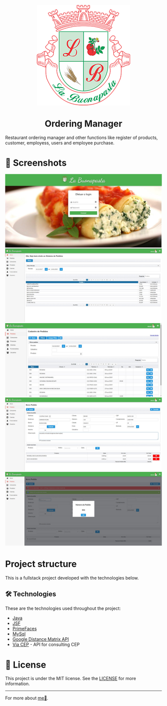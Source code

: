 <div align="center">
  <img src="./src/main/webapp/resources/imagens/brasao_login.png"/>
  <h1> Ordering Manager </h1>
</div>

Restaurant ordering manager and other functions like register of products, customer, employess, users and employee purchase.

# 📸 Screenshots

![web_home](.github/assets/login.jpg)
![web_home](.github/assets/home.jpg)
![web_home](.github/assets/pedidos_home.jpg)
![web_home](.github/assets/pedidos_novo.jpg)
![web_home](.github/assets/pedidos_feito.jpg)

# Project structure

This is a fullstack project developed with the technologies below.

## 🛠️ Technologies

These are the technologies used throughout the project:

- [Java][java]
- [JSF](jsf)
- [PrimeFaces](primefaces)
- [MySql](mysql)
- [Google Distance Matrix API](apimatrix)
- [Via CEP](viacep) - API for consulting CEP

# 📝 License

This project is under the MIT license. See the [LICENSE](LICENSE) for more information.

[java]: https://www.java.com/pt_BR/
[jsf]: https://pt.wikipedia.org/wiki/JavaServer_Faces
[primfaces]: https://www.primefaces.org/showcase/
[mysql]: https://www.mysql.com/
[apimatrix]: https://developers.google.com/maps/documentation/distance-matrix/start
[viacep]: https://viacep.com.br/

---

For more about [me:crown:](https://www.linkedin.com/in/deivid-assump%C3%A7%C3%A3o-rodrigues-a36a5685/).
